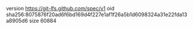 version https://git-lfs.github.com/spec/v1
oid sha256:8075876f20ad6f6bd169d4f227e1af1f26a5b1d6098324a31e22fda13a8905d6
size 60884
